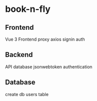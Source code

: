 # book-n-fly

## Frontend
Vue 3
Frontend proxy
axios
signin
auth

## Backend

API
database
jsonwebtoken
authentication


## Database

create db
users table
